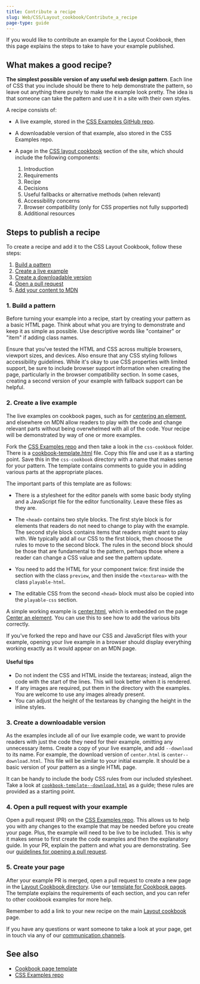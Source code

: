 ```yaml
---
title: Contribute a recipe
slug: Web/CSS/Layout_cookbook/Contribute_a_recipe
page-type: guide
---
```




If you would like to contribute an example for the Layout Cookbook, then this page explains the steps to take to have your example published.

## What makes a good recipe?

**The simplest possible version of any useful web design pattern**. Each line of CSS that you include should be there to help demonstrate the pattern, so leave out anything there purely to make the example look pretty. The idea is that someone can take the pattern and use it in a site with their own styles.

A recipe consists of:

- A live example, stored in the [CSS Examples GitHub repo](https://github.com/mdn/css-examples).
- A downloadable version of that example, also stored in the CSS Examples repo.
- A page in the [CSS layout cookbook](/Web/CSS/Layout_cookbook) section of the site, which should include the following components:

  1. Introduction
  2. Requirements
  3. Recipe
  4. Decisions
  5. Useful fallbacks or alternative methods (when relevant)
  6. Accessibility concerns
  7. Browser compatibility (only for CSS properties not fully supported)
  8. Additional resources

## Steps to publish a recipe

To create a recipe and add it to the CSS Layout Cookbook, follow these steps:

1. [Build a pattern](#1._build_a_pattern)
2. [Create a live example](#2._create_a_live_example)
3. [Create a downloadable version](#3._create_a_downloadable_version)
4. [Open a pull request](#4._open_a_pull_request_with_your_example)
5. [Add your content to MDN](#5._create_your_page)

### 1. Build a pattern

Before turning your example into a recipe, start by creating your pattern as a basic HTML page. Think about what you are trying to demonstrate and keep it as simple as possible. Use descriptive words like "container" or "item" if adding class names.

Ensure that you've tested the HTML and CSS across multiple browsers, viewport sizes, and devices. Also ensure that any CSS styling follows accessibility guidelines. While it's okay to use CSS properties with limited support, be sure to include browser support information when creating the page, particularly in the browser compatibility section. In some cases, creating a second version of your example with fallback support can be helpful.

### 2. Create a live example

The live examples on cookbook pages, such as for [centering an element](/Web/CSS/Layout_cookbook/Center_an_element), and elsewhere on MDN allow readers to play with the code and change relevant parts without being overwhelmed with all of the code. Your recipe will be demonstrated by way of one or more examples.

Fork the [CSS Examples repo](https://github.com/mdn/css-examples) and then take a look in the `css-cookbook` folder. There is a [cookbook-template.html](https://github.com/mdn/css-examples/blob/main/css-cookbook/cookbook-template.html) file. Copy this file and use it as a starting point. Save this in the `css-cookbook` directory with a name that makes sense for your pattern. The template contains comments to guide you in adding various parts at the appropriate places.

The important parts of this template are as follows:

- There is a stylesheet for the editor panels with some basic body styling and a JavaScript file for the editor functionality. Leave these files as they are.

- The `<head>` contains two style blocks. The first style block is for elements that readers do not need to change to play with the example. The second style block contains items that readers might want to play with. We typically add all our CSS to the first block, then choose the rules to move to the second block. The rules in the second block should be those that are fundamental to the pattern, perhaps those where a reader can change a CSS value and see the pattern update.

- You need to add the HTML for your component twice: first inside the section with the class `preview`, and then inside the `<textarea>` with the class `playable-html`.

- The editable CSS from the second `<head>` block must also be copied into the `playable-css` section.

A simple working example is [center.html](https://github.com/mdn/css-examples/blob/main/css-cookbook/center.html), which is embedded on the page [Center an element](/Web/CSS/Layout_cookbook/Center_an_element). You can use this to see how to add the various bits correctly.

If you've forked the repo and have our CSS and JavaScript files with your example, opening your live example in a browser should display everything working exactly as it would appear on an MDN page.

#### Useful tips

- Do not indent the CSS and HTML inside the textareas; instead, align the code with the start of the lines. This will look better when it is rendered.
- If any images are required, put them in the directory with the examples. You are welcome to use any images already present.
- You can adjust the height of the textareas by changing the height in the inline styles.

### 3. Create a downloadable version

As the examples include all of our live example code, we want to provide readers with just the code they need for their example, omitting any unnecessary items. Create a copy of your live example, and add `--download` to its name. For example, the download version of `center.html` is `center--download.html`. This file will be similar to your initial example. It should be a basic version of your pattern as a single HTML page.

It can be handy to include the body CSS rules from our included stylesheet. Take a look at [`cookbook-template--download.html`](https://github.com/mdn/css-examples/blob/main/css-cookbook/cookbook-template--download.html) as a guide; these rules are provided as a starting point.

### 4. Open a pull request with your example

Open a pull request (PR) on the [CSS Examples repo](https://github.com/mdn/css-examples/pulls). This allows us to help you with any changes to the example that may be needed before you create your page. Plus, the example will need to be live to be included. This is why it makes sense to first create the code examples and then the explanatory guide. In your PR, explain the pattern and what you are demonstrating. See our [guidelines for opening a pull request](/MDN/Community/Pull_requests#open_a_pull_request).

### 5. Create your page

After your example PR is merged, open a pull request to create a new page in the [Layout Cookbook directory](https://github.com/mdn/content/tree/main/files/en-us/web/css/layout_cookbook).
Use our [template for Cookbook pages](https://github.com/mdn/content/blob/main/files/en-us/web/css/layout_cookbook/contribute_a_recipe/cookbook_template/index.md?plain=1).
The template explains the requirements of each section, and you can refer to other cookbook examples for more help.

Remember to add a link to your new recipe on the main [Layout cookbook](/Web/CSS/Layout_cookbook) page.

If you have any questions or want someone to take a look at your page, get in touch via any of our [communication channels](/MDN/Community/Communication_channels).

## See also

- [Cookbook page template](/Web/CSS/Layout_cookbook/Contribute_a_recipe/Cookbook_template)
- [CSS Examples repo](https://github.com/mdn/css-examples)

